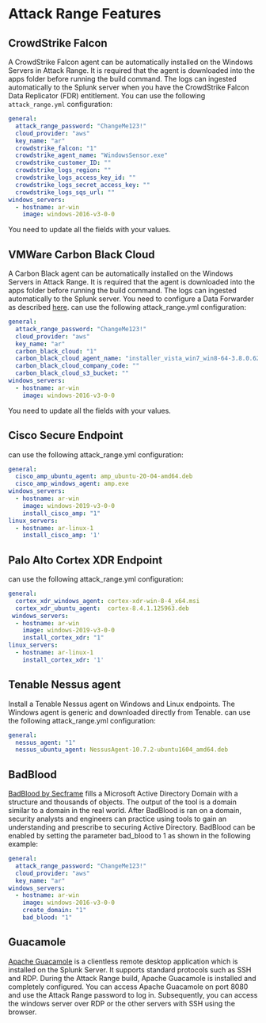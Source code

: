 # Attack Range Features

## CrowdStrike Falcon
A CrowdStrike Falcon agent can be automatically installed on the Windows Servers in Attack Range. It is required that the agent is downloaded into the apps folder before running the build command. The logs can ingested automatically to the Splunk server when you have the CrowdStrike Falcon Data Replicator (FDR) entitlement. You can use the following `attack_range.yml` configuration:
````yml
general:
  attack_range_password: "ChangeMe123!"
  cloud_provider: "aws"
  key_name: "ar"
  crowdstrike_falcon: "1"
  crowdstrike_agent_name: "WindowsSensor.exe"
  crowdstrike_customer_ID: ""
  crowdstrike_logs_region: ""
  crowdstrike_logs_access_key_id: ""
  crowdstrike_logs_secret_access_key: ""
  crowdstrike_logs_sqs_url: ""
windows_servers:
  - hostname: ar-win 
    image: windows-2016-v3-0-0
````
You need to update all the fields with your values.


## VMWare Carbon Black Cloud
A Carbon Black agent can be automatically installed on the Windows Servers in Attack Range. It is required that the agent is downloaded into the apps folder before running the build command. The logs can ingested automatically to the Splunk server. You need to configure a Data Forwarder as described [here](https://docs.vmware.com/en/VMware-Carbon-Black-Cloud/services/carbon-black-cloud-user-guide/GUID-E8D33F72-BABB-4157-A908-D8BBDB5AF349.html).
can use the following attack_range.yml configuration:
````yml
general:
  attack_range_password: "ChangeMe123!"
  cloud_provider: "aws"
  key_name: "ar"
  carbon_black_cloud: "1"
  carbon_black_cloud_agent_name: "installer_vista_win7_win8-64-3.8.0.627.msi"
  carbon_black_cloud_company_code: ""
  carbon_black_cloud_s3_bucket: ""
windows_servers:
  - hostname: ar-win 
    image: windows-2016-v3-0-0
````
You need to update all the fields with your values.

## Cisco Secure Endpoint

can use the following attack_range.yml configuration:
````yml
general:
  cisco_amp_ubuntu_agent: amp_ubuntu-20-04-amd64.deb
  cisco_amp_windows_agent: amp.exe
windows_servers:
  - hostname: ar-win
    image: windows-2019-v3-0-0
    install_cisco_amp: "1"
linux_servers:
  - hostname: ar-linux-1
    install_cisco_amp: '1'
````

## Palo Alto Cortex XDR Endpoint

can use the following attack_range.yml configuration:
````yml
general:
  cortex_xdr_windows_agent: cortex-xdr-win-8-4_x64.msi
  cortex_xdr_ubuntu_agent:  cortex-8.4.1.125963.deb
 windows_servers:
  - hostname: ar-win
    image: windows-2019-v3-0-0
    install_cortex_xdr: "1"
linux_servers:
  - hostname: ar-linux-1
    install_cortex_xdr: '1'
````

## Tenable Nessus agent
Install a Tenable Nessus agent on Windows and Linux endpoints. The Windows agent is generic and downloaded directly from Tenable.
can use the following attack_range.yml configuration:
````yml
general:
  nessus_agent: "1"
  nessus_ubuntu_agent: NessusAgent-10.7.2-ubuntu1604_amd64.deb
````

## BadBlood
[BadBlood by Secframe](https://github.com/davidprowe/BadBlood) fills a Microsoft Active Directory Domain with a structure and thousands of objects. The output of the tool is a domain similar to a domain in the real world. After BadBlood is ran on a domain, security analysts and engineers can practice using tools to gain an understanding and prescribe to securing Active Directory. BadBlood can be enabled by setting the parameter bad_blood to 1 as shown in the following example:
````yml
general:
  attack_range_password: "ChangeMe123!"
  cloud_provider: "aws"
  key_name: "ar"
windows_servers:
  - hostname: ar-win 
    image: windows-2016-v3-0-0
    create_domain: "1"
    bad_blood: "1"
````


## Guacamole
[Apache Guacamole](https://guacamole.apache.org/) is a clientless remote desktop application which is installed on the Splunk Server. It supports standard protocols such as SSH and RDP. During the Attack Range build, Apache Guacamole is installed and completely configured. You can access Apache Guacamole on port 8080 and use the Attack Range password to log in. Subsequently, you can access the windows server over RDP or the other servers with SSH using the browser.
